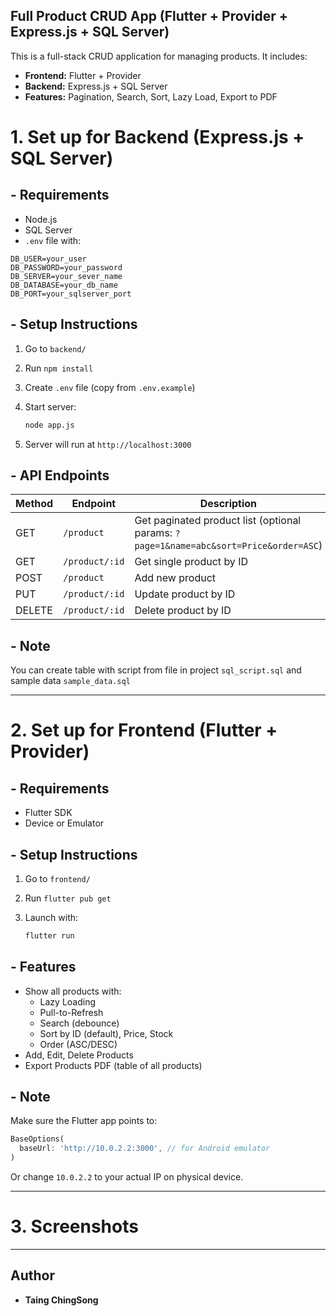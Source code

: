 ## Full Product CRUD App (Flutter + Provider + Express.js + SQL Server)

This is a full-stack CRUD application for managing products. It includes:

- **Frontend:** Flutter + Provider
- **Backend:** Express.js + SQL Server
- **Features:** Pagination, Search, Sort, Lazy Load, Export to PDF

# 1. Set up for Backend (Express.js + SQL Server)

## - Requirements

- Node.js
- SQL Server
- `.env` file with:

```env
DB_USER=your_user
DB_PASSWORD=your_password
DB_SERVER=your_sever_name
DB_DATABASE=your_db_name
DB_PORT=your_sqlserver_port
```

## - Setup Instructions

1. Go to `backend/`
2. Run `npm install`
3. Create `.env` file (copy from `.env.example`)
4. Start server:

   ```bash
   node app.js
   ```

5. Server will run at `http://localhost:3000`

## - API Endpoints

| Method | Endpoint       | Description                                                                           |
| ------ | -------------- | ------------------------------------------------------------------------------------- |
| GET    | `/product`     | Get paginated product list (optional params: `?page=1&name=abc&sort=Price&order=ASC`) |
| GET    | `/product/:id` | Get single product by ID                                                              |
| POST   | `/product`     | Add new product                                                                       |
| PUT    | `/product/:id` | Update product by ID                                                                  |
| DELETE | `/product/:id` | Delete product by ID                                                                  |

## - Note

You can create table with script from file in project `sql_script.sql` and sample data `sample_data.sql`

---

# 2. Set up for Frontend (Flutter + Provider)

## - Requirements

- Flutter SDK
- Device or Emulator

## - Setup Instructions

1. Go to `frontend/`
2. Run `flutter pub get`
3. Launch with:

   ```bash
   flutter run
   ```

## - Features

- Show all products with:
  - Lazy Loading
  - Pull-to-Refresh
  - Search (debounce)
  - Sort by ID (default), Price, Stock
  - Order (ASC/DESC)
- Add, Edit, Delete Products
- Export Products PDF (table of all products)

## - Note

Make sure the Flutter app points to:

```dart
BaseOptions(
  baseUrl: 'http://10.0.2.2:3000', // for Android emulator
)
```

Or change `10.0.2.2` to your actual IP on physical device.

---

# 3. Screenshots

---

## Author

- **Taing ChingSong**
